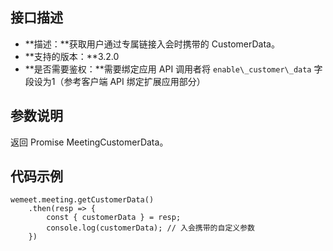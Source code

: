 ## 接口描述
- **描述：**获取用户通过专属链接入会时携带的 CustomerData。
- **支持的版本：**3.2.0
- **是否需要鉴权：**需要绑定应用 API 调用者将 `enable\_customer\_data` 字段设为1（参考客户端 API 绑定扩展应用部分）

## 参数说明
返回 Promise MeetingCustomerData。

## 代码示例
```plaintext
wemeet.meeting.getCustomerData()
	.then(resp => {
		const { customerData } = resp;
		console.log(customerData); // 入会携带的自定义参数
	})
```



